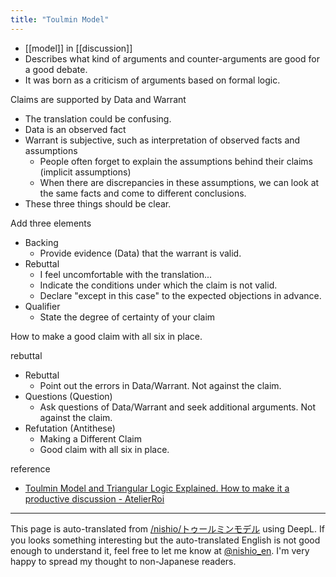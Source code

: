 ```yaml
---
title: "Toulmin Model"
---
```


- [[model]] in [[discussion]]
- Describes what kind of arguments and counter-arguments are good for a good debate.
- It was born as a criticism of arguments based on formal logic.

Claims are supported by Data and Warrant
- The translation could be confusing.
- Data is an observed fact
- Warrant is subjective, such as interpretation of observed facts and assumptions
    - People often forget to explain the assumptions behind their claims (implicit assumptions)
    - When there are discrepancies in these assumptions, we can look at the same facts and come to different conclusions.
- These three things should be clear.

Add three elements
- Backing
    - Provide evidence (Data) that the warrant is valid.
- Rebuttal
    - I feel uncomfortable with the translation...
    - Indicate the conditions under which the claim is not valid.
    - Declare "except in this case" to the expected objections in advance.
- Qualifier
    - State the degree of certainty of your claim

How to make a good claim with all six in place.

rebuttal
- Rebuttal
    - Point out the errors in Data/Warrant. Not against the claim.
- Questions (Question)
    - Ask questions of Data/Warrant and seek additional arguments. Not against the claim.
- Refutation (Antithese)
    - Making a Different Claim
    - Good claim with all six in place.

reference
- [Toulmin Model and Triangular Logic Explained. How to make it a productive discussion - AtelierRoi](https://www.atelier-roi.co.jp/the-uses-of-argument/)
---
This page is auto-translated from [/nishio/トゥールミンモデル](https://scrapbox.io/nishio/トゥールミンモデル) using DeepL. If you looks something interesting but the auto-translated English is not good enough to understand it, feel free to let me know at [@nishio_en](https://twitter.com/nishio_en). I'm very happy to spread my thought to non-Japanese readers.